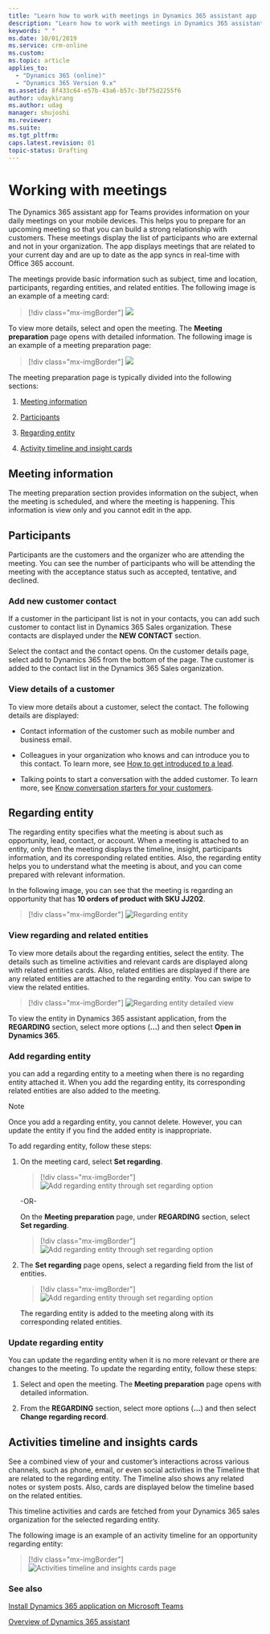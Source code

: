 ```yaml
---
title: "Learn how to work with meetings in Dynamics 365 assistant app | MicrosoftDocs"
description: "Learn how to work with meetings in Dynamics 365 assistant app."
keywords: " "
ms.date: 10/01/2019
ms.service: crm-online
ms.custom: 
ms.topic: article
applies_to:
  - "Dynamics 365 (online)"
  - "Dynamics 365 Version 9.x"
ms.assetid: 8f433c64-e57b-43a6-b57c-3bf75d2255f6
author: udaykirang
ms.author: udag
manager: shujoshi
ms.reviewer: 
ms.suite: 
ms.tgt_pltfrm: 
caps.latest.revision: 01
topic-status: Drafting
---
```


# Working with meetings

The Dynamics 365 assistant app for Teams provides information on your daily meetings on your mobile devices. This helps you to prepare for an upcoming meeting so that you can build a strong relationship with customers. These meetings display the list of participants who are external and not in your organization. The app displays meetings that are related to your current day and are up to date as the app syncs in real-time with Office 365 account. 

The meetings provide basic information such as subject, time and location, participants, regarding entities, and related entities. The following image is an example of a meeting card:

> [!div class="mx-imgBorder"]
> ![ ](media/ " ")

To view more details, select and open the meeting. The **Meeting preparation** page opens with detailed information. The following image is an example of a meeting preparation page:

> [!div class="mx-imgBorder"]
> ![ ](media/ " ")

The meeting preparation page is typically divided into the following sections:

1.	[Meeting information](#meeting-information) 

2.	[Participants](#participants)

3.	[Regarding entity](#regarding-entity)

4.	[Activity timeline and insight cards](#activity-timeline-and-insight-cards)

## Meeting information

The meeting preparation section provides information on the subject, when the meeting is scheduled, and where the meeting is happening. This information is view only and you cannot edit in the app. 

## Participants

Participants are the customers and the organizer who are attending the meeting. You can see the number of participants who will be attending the meeting with the acceptance status such as accepted, tentative, and declined. 

### Add new customer contact

If a customer in the participant list is not in your contacts, you can add such customer to contact list in Dynamics 365 Sales organization. These contacts are displayed under the **NEW CONTACT** section. 

Select the contact and the contact opens. On the customer details page, select add to Dynamics 365 from the bottom of the page.
The customer is added to the contact list in the Dynamics 365 Sales organization.

### View details of a customer

To view more details about a customer, select the contact. The following details are displayed:

-	Contact information of the customer such as mobile number and business email.

-	Colleagues in your organization who knows and can introduce you to this contact. To learn more, see [How to get introduced to a lead](who-knows-whom.md).

-	Talking points to start a conversation with the added customer. To learn more, see [Know conversation starters for your customers](talking-points.md).

## Regarding entity

The regarding entity specifies what the meeting is about such as opportunity, lead, contact, or account. When a meeting is attached to an entity, only then the meeting displays the timeline, insight, participants information, and its corresponding related entities. Also, the regarding entity helps you to understand what the meeting is about, and you can come prepared with relevant information.

In the following image, you can see that the meeting is regarding an opportunity that has **10 orders of product with SKU JJ202**.

> [!div class="mx-imgBorder"]
> ![Regarding entity](media/si-teams-app-regarding-entity.png "Regarding entity")

### View regarding and related entities

To view more details about the regarding entities, select the entity. The details such as timeline activities and relevant cards are displayed along with related entities cards. Also, related entities are displayed if there are any related entities are attached to the regarding entity. You can swipe to view the related entities. 

> [!div class="mx-imgBorder"]
> ![Regarding entity detailed view](media/si-teams-app-regarding-entity-details.png "Regarding entity detailed view")

To view the entity in Dynamics 365 assistant application, from the **REGARDING** section, select more options (**…**) and then select **Open in Dynamics 365**.

### Add regarding entity

you can add a regarding entity to a meeting when there is no regarding entity attached it. When you add the regarding entity, its corresponding related entities are also added to the meeting. 

> [!NOTE]
> Once you add a regarding entity, you cannot delete. However, you can update the entity if you find the added entity is inappropriate. 

To add regarding entity, follow these steps:

1.	On the meeting card, select **Set regarding**.

    > [!div class="mx-imgBorder"]
    > ![Add regarding entity through set regarding option](media/si-teams-app-set-regarding-option.png "Add regarding entity through set regarding option") 

    -OR-

    On the **Meeting preparation** page, under **REGARDING** section, select **Set regarding**. 

    > [!div class="mx-imgBorder"]
    > ![Add regarding entity through set regarding option](media/si-teams-app-set-regarding-option-section.png "Add regarding entity through set regarding option") 

2.	The **Set regarding** page opens, select a regarding field from the list of entities.

    > [!div class="mx-imgBorder"]
    > ![Add regarding entity through set regarding option](media/si-teams-app-search-regarding-entity.png "Add regarding entity through set regarding option")
 
    The regarding entity is added to the meeting along with its corresponding related entities.

### Update regarding entity

You can update the regarding entity when it is no more relevant or there are changes to the meeting. To update the regarding entity, follow these steps:

1.	Select and open the meeting. The **Meeting preparation** page opens with detailed information.

2.	From the **REGARDING** section, select more options (**…**) and then select **Change regarding record**.

## Activities timeline and insights cards

See a combined view of your and customer’s interactions across various channels, such as phone, email, or even social activities in the Timeline that are related to the regarding entity. The Timeline also shows any related notes or system posts. Also, cards are displayed below the timeline based on the related entities.

This timeline activities and cards are fetched from your Dynamics 365 sales organization for the selected regarding entity.

The following image is an example of an activity timeline for an opportunity regarding entity:

> [!div class="mx-imgBorder"]
> ![Activities timeline and insights cards page](media/si-teams-app-activities-timeline-insights-cards.png "Activities timeline and insights cards page")

### See also

[Install Dynamics 365 application on Microsoft Teams](install-assistant-application-microsoft-teams.md)

[Overview of Dynamics 365 assistant](overview-dynamics-365-assistant-app-teams.md)